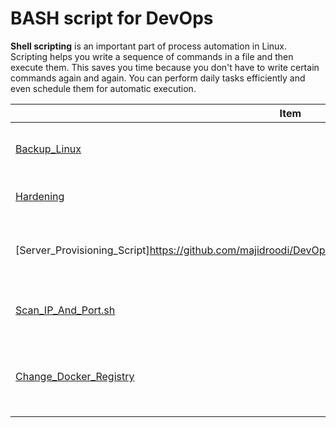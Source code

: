 # BASH script for DevOps 

**Shell scripting** is an important part of process automation in Linux. Scripting helps you write a sequence of commands in a file and then execute them.
This saves you time because you don't have to write certain commands again and again. You can perform daily tasks efficiently and even schedule them for automatic execution.


| Item | Details |
|--|--|
| [Backup_Linux](https://github.com/majidroodi/DevOps_ToolBox/blob/main/Bash/Backup_Linux.sh) | This script is for backing up a Linux server |
| [Hardening](https://github.com/majidroodi/DevOps_ToolBox/blob/main/Bash/hardening.sh) | This script is to make ssh more secure |
| [Server_Provisioning_Script]https://github.com/majidroodi/DevOps_ToolBox/blob/main/Bash/Server_Provisioning.sh) | This script is Automate server setup and configuration |
| [Scan_IP_And_Port.sh](https://github.com/majidroodi/DevOps_ToolBox/blob/main/Bash/Scan_IP_And_Port.sh) | This script is for Scan IP and Port with Nmap |
| [Change_Docker_Registry](https://github.com/majidroodi/DevOps_ToolBox/blob/main/Bash/change_docker_registry.sh) | This script for set Iranserver regitry on docker.json file |